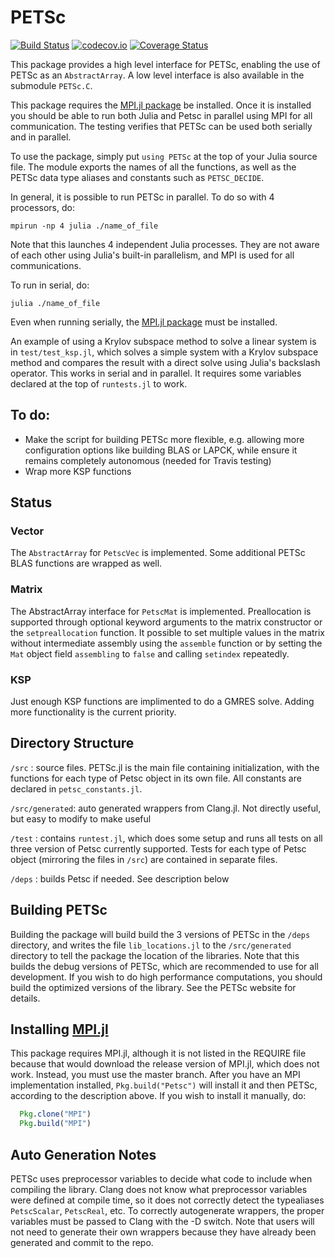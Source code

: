 # PETSc

[![Build Status](https://travis-ci.org/JuliaParallel/PETSc.jl.svg?branch=master)](https://travis-ci.org/JuliaParallel/PETSc.jl)
[![codecov.io](http://codecov.io/github/JuliaParallel/PETSc.jl/coverage.svg?branch=master)](http://codecov.io/github/JuliaParallel/PETSc.jl?branch=master)
[![Coverage Status](https://coveralls.io/repos/JuliaParallel/PETSc.jl/badge.svg?branch=master&service=github)](https://coveralls.io/github/JuliaParallel/PETSc.jl?branch=master)

This package provides a high level interface for PETSc, enabling the use of PETSc as an `AbstractArray`.  A low level interface is also available in the submodule `PETSc.C`.

This package requires the [MPI.jl package](https://github.com/JuliaParallel/MPI.jl) be installed.  Once it is installed you should be able to run both Julia and Petsc in parallel using MPI for all communication.  The testing verifies that PETSc can be used both serially and in parallel.

To use the package, simply put `using PETSc` at the top of your Julia source file.  The module exports the names of all the functions, as well as the PETSc data type aliases and constants such as `PETSC_DECIDE`.

In general, it is possible to run PETSc in parallel. To do so with 4 processors, do:

```
mpirun -np 4 julia ./name_of_file
```

Note that this launches 4 independent Julia processes.  They are not aware of each other using Julia's built-in parallelism, and MPI is used for all communications.  

To run in serial, do:
```
julia ./name_of_file
```

Even when running serially, the [MPI.jl package](https://github.com/JuliaParallel/MPI.jl) must be installed.


An example of using a Krylov subspace method to solve a linear system is in  `test/test_ksp.jl`, which solves a simple system with a Krylov subspace method and compares the result with a direct solve using Julia's backslash operator.  This works in serial and in parallel.  It requires some variables declared at the top of `runtests.jl` to work.



## To do:
  * Make the script for building PETSc more flexible, e.g. allowing more configuration options like building BLAS or LAPCK, while ensure it remains completely autonomous (needed for Travis testing)
  * Wrap more KSP functions

## Status
### Vector
  The `AbstractArray` for `PetscVec` is implemented.  Some additional PETSc 
  BLAS functions are wrapped as well.
### Matrix
 The AbstractArray interface for `PetscMat` is implemented.  Preallocation 
 is supported through optional keyword arguments to the matrix constructor or
 the `setpreallocation` function.  It possible to set multiple values in the 
  matrix without intermediate assembly using the `assemble` function or by 
 setting the `Mat` object field `assembling` to `false` and calling `setindex`
 repeatedly.

### KSP
 Just enough KSP functions are implimented to do a GMRES solve.  Adding more 
functionality is the current priority.

## Directory Structure
  `/src` : source files.  PETSc.jl is the main file containing initialization, with the functions for each type of Petsc object in its own file.  All constants are declared in `petsc_constants.jl`.

  `/src/generated`: auto generated wrappers from Clang.jl.  Not directly useful, but easy to modify to make useful

  `/test` : contains `runtest.jl`, which does some setup and runs all tests on all three version of Petsc currently supported.  Tests for each type of Petsc object (mirroring the files in `/src`) are contained in separate files.

  `/deps` : builds Petsc if needed.  See description below


## Building PETSc
Building the package will build build the 3 versions of PETSc in the `/deps` 
 directory, and writes the file `lib_locations.jl` to the `/src/generated` 
 directory to tell the package the location of the libraries.  Note that 
this builds the debug versions of PETSc, which are recommended to use for all 
development.  If you wish to do high performance computations, you should 
build the optimized versions of the library.  See the PETSc website for 
details.

## Installing [MPI.jl](https://github.com/JuliaParallel/MPI.jl)
This package requires MPI.jl, although it is not listed in the REQUIRE file because that would download the release version of MPI.jl, which does not work.  Instead, you must use the master branch.  After you have an MPI implementation installed, `Pkg.build("Petsc")` will install it and then PETSc, according to the description above.  If you wish to install it manually, do:

```jl
  Pkg.clone("MPI")
  Pkg.build("MPI")
```

## Auto Generation Notes
PETSc uses preprocessor variables to decide what code to include when compiling 
the library.  Clang does not know what preprocessor variables were defined at 
compile time, so it does not correctly detect the typealiases `PetscScalar`, `PetscReal`, etc.  To correctly autogenerate wrappers, the proper variables must be passed to Clang with the -D switch.  Note that users will not need to generate their own wrappers because they have already been generated and commit to the repo.
